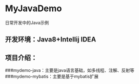 # MyJavaDemo
日常开发中的Java示例
## 开发环境：Java8+Intellij IDEA 
## 项目介绍： 
###mydemo-java：主要是java语言基础，如多线程、注解、反射等
###mydemo-mybatis：主要是基于mybatis扩展


